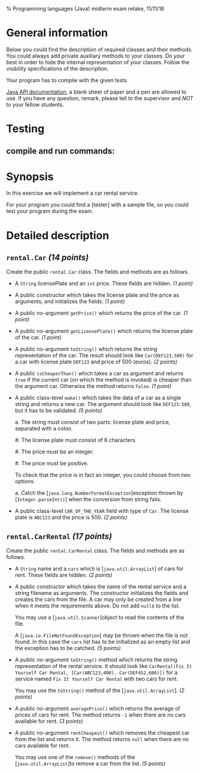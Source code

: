 % Programming languages (Java) midterm exam retake, 11/11/16

# General information

Below you could find the description of required classes and their
methods. You could always add private auxiliary methods to your
classes. Do your best in order to hide the internal representation of
your classes. Follow the visibility specifications of the description.

Your program has to compile with the given tests. 

[Java API
documentation](https:), a
blank sheet of paper and a pen are allowed to use. If you have any
question, remark, please tell to the supervisor and *NOT* to your
fellow students.

# Testing

compile and run commands:
------------------------


# Synopsis

In this exercise we will implement a car rental service.

For your program you could find a [tester] with a sample
file, so you could test your program during the exam.

# Detailed description

## `rental.Car` *(14 points)*

Create the public `rental.Car` class. The fields and methods are
as follows.

  - A `String` licensePlate and an `int` price. These fields are
    hidden. *(1 point)*

  - A public constructor which takes the license plate and the price
    as arguments, and initializes the fields. *(1 point)*

  - A public no-argument `getPrice()` which returns the price of the
    car. *(1 point)*

  - A public no-argument `getLicensePlate()` which returns the license
    plate of the car. *(1 point)*

  - A public no-argument `toString()` which returns the string
    representation of the car. The result should look like
    `Car(DEF123,500)` for a car with license plate `DEF123` and price
    of 500 (euros). *(2 points)*

  - A public `isCheaperThan()` which takes a car as argument and
    returns `true` if the current car (on which the method is invoked)
    is cheaper than the argument car. Otherwise the method returns
    `false`. *(1 point)*

  - A public class-level `make()` which takes the data of a car as a
    single string and returns a new car. The argument should look like
    `DEF123:500`, but it has to be validated. *(5 points)*

      a. The string must consist of two parts: license plate and
         price, separated with a colon.

      #. The license plate must consist of 6 characters.

      #. The price must be an integer.

      #. The price must be positive.

    To check that the price is in fact an integer, you could choose
    from two options.

      a. Catch the [`java.lang.NumberFormatException`]exception
         thrown by [`Integer.parseInt()`] when the
         conversion from string fails.

  - A public class-level `CAR_OF_THE_YEAR` field with type of
    `Car`. The license plate is `ABC123` and the price is 500. *(2
    points)*

## `rental.CarRental`  *(17 points)*

Create the public `rental.CarRental` class. The fields and methods are
as follows.

  - A `String` name and a `cars` which is
    [`java.util.ArrayList`] of cars for rent. These fields
    are hidden. *(2 points)*

  - A public constructor which takes the name of the rental service
    and a string filename as arguments. The constructor initializes
    the fields and creates the cars from the file. A car may only be
    created from a line when it meets the requirements above. Do not
    add `null`s to the list.

    You may use a [`java.util.Scanner`]object to read the
    contents of the file.

    A [`java.io.FileNotFoundException`] may be thrown when the
    file is not found. In this case the `cars` list has to be
    initialized as an empty list and the exception has to be
    catched. *(5 points)*

  - A public no-argument `toString()` method which returns the string
    representation of the rental service. It should look like
    `CarRental(Fix It Yourself Car Rental, [Car(ABC123,400),
    Car(DEF452,600)])` for a service named `Fix It Yourself Car
    Rental` with two cars for rent.

    You may use the `toString()` method of the
    [`java.util.ArrayList`]. *(2 points)*

  - A public no-argument `averagePrice()` which returns the average of
    prices of cars for rent. The method returns `-1` when there are no
    cars available for rent.  *(3 points)*

  - A public no-argument `rentCheapest()` which removes the cheapest
    car from the list and returns it. The method returns `null` when
    there are no cars available for rent.

    You may use one of the `remove()` methods of the
    [`java.util.ArrayList`]to remove a car from the list.
    *(5 points)*